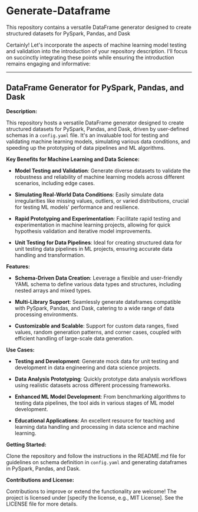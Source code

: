 # Generate-Dataframe
This repository contains a versatile DataFrame generator designed to create structured datasets for PySpark, Pandas, and Dask

Certainly! Let's incorporate the aspects of machine learning model testing and validation into the introduction of your repository description. I'll focus on succinctly integrating these points while ensuring the introduction remains engaging and informative:

---

## DataFrame Generator for PySpark, Pandas, and Dask

**Description:**

This repository hosts a versatile DataFrame generator designed to create structured datasets for PySpark, Pandas, and Dask, driven by user-defined schemas in a `config.yaml` file. It's an invaluable tool for testing and validating machine learning models, simulating various data conditions, and speeding up the prototyping of data pipelines and ML algorithms.

**Key Benefits for Machine Learning and Data Science:**

- **Model Testing and Validation**: Generate diverse datasets to validate the robustness and reliability of machine learning models across different scenarios, including edge cases.
  
- **Simulating Real-World Data Conditions**: Easily simulate data irregularities like missing values, outliers, or varied distributions, crucial for testing ML models' performance and resilience.
  
- **Rapid Prototyping and Experimentation**: Facilitate rapid testing and experimentation in machine learning projects, allowing for quick hypothesis validation and iterative model improvements.
  
- **Unit Testing for Data Pipelines**: Ideal for creating structured data for unit testing data pipelines in ML projects, ensuring accurate data handling and transformation.

**Features:**

- **Schema-Driven Data Creation**: Leverage a flexible and user-friendly YAML schema to define various data types and structures, including nested arrays and mixed types.
  
- **Multi-Library Support**: Seamlessly generate dataframes compatible with PySpark, Pandas, and Dask, catering to a wide range of data processing environments.
  
- **Customizable and Scalable**: Support for custom data ranges, fixed values, random generation patterns, and corner cases, coupled with efficient handling of large-scale data generation.

**Use Cases:**
- **Testing and Development**: Generate mock data for unit testing and development in data engineering and data science projects.
- **Data Analysis Prototyping**: Quickly prototype data analysis workflows using realistic datasets across different processing frameworks.
- **Enhanced ML Model Development**: From benchmarking algorithms to testing data pipelines, the tool aids in various stages of ML model development.
  
- **Educational Applications**: An excellent resource for teaching and learning data handling and processing in data science and machine learning.

**Getting Started:**

Clone the repository and follow the instructions in the README.md file for guidelines on schema definition in `config.yaml` and generating dataframes in PySpark, Pandas, and Dask.

**Contributions and License:**

Contributions to improve or extend the functionality are welcome! The project is licensed under [specify the license, e.g., MIT License]. See the LICENSE file for more details.
